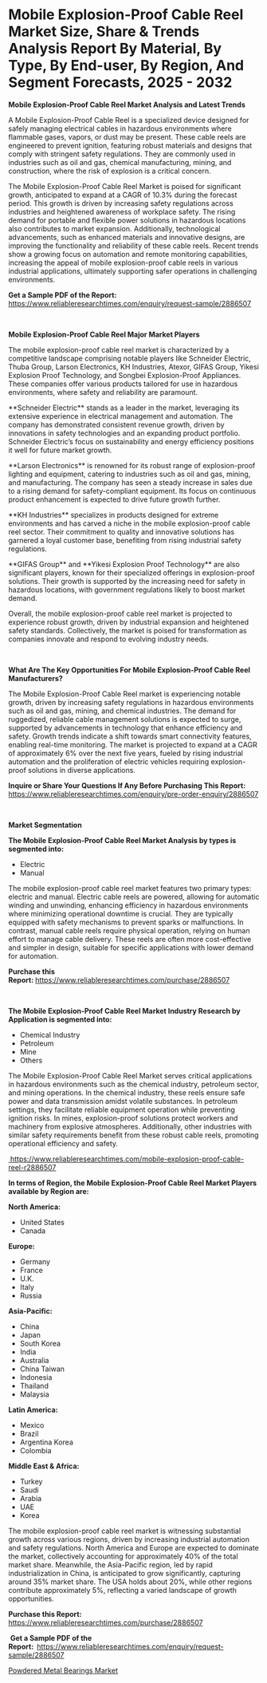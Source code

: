 <p><h1>Mobile Explosion-Proof Cable Reel Market Size, Share & Trends Analysis Report By Material, By Type, By End-user, By Region, And Segment Forecasts, 2025 - 2032</h1></p><p><strong>Mobile Explosion-Proof Cable Reel Market Analysis and Latest Trends</strong></p>
<p><p>A Mobile Explosion-Proof Cable Reel is a specialized device designed for safely managing electrical cables in hazardous environments where flammable gases, vapors, or dust may be present. These cable reels are engineered to prevent ignition, featuring robust materials and designs that comply with stringent safety regulations. They are commonly used in industries such as oil and gas, chemical manufacturing, mining, and construction, where the risk of explosion is a critical concern.</p><p>The Mobile Explosion-Proof Cable Reel Market is poised for significant growth, anticipated to expand at a CAGR of 10.3% during the forecast period. This growth is driven by increasing safety regulations across industries and heightened awareness of workplace safety. The rising demand for portable and flexible power solutions in hazardous locations also contributes to market expansion. Additionally, technological advancements, such as enhanced materials and innovative designs, are improving the functionality and reliability of these cable reels. Recent trends show a growing focus on automation and remote monitoring capabilities, increasing the appeal of mobile explosion-proof cable reels in various industrial applications, ultimately supporting safer operations in challenging environments.</p></p>
<p><strong>Get a Sample PDF of the Report:&nbsp;</strong> <a href="https://www.reliableresearchtimes.com/enquiry/request-sample/2886507?utm_campaign=3355&utm_medium=2&utm_source=Github&utm_content=ia&utm_term=13032025&utm_id=mobile-explosion-proof-cable-reel">https://www.reliableresearchtimes.com/enquiry/request-sample/2886507</a></p>
<p>&nbsp;</p>
<p><strong>Mobile Explosion-Proof Cable Reel Major Market Players</strong></p>
<p><p>The mobile explosion-proof cable reel market is characterized by a competitive landscape comprising notable players like Schneider Electric, Thuba Group, Larson Electronics, KH Industries, Atexor, GIFAS Group, Yikesi Explosion Proof Technology, and Songbei Explosion-Proof Appliances. These companies offer various products tailored for use in hazardous environments, where safety and reliability are paramount.</p><p>**Schneider Electric** stands as a leader in the market, leveraging its extensive experience in electrical management and automation. The company has demonstrated consistent revenue growth, driven by innovations in safety technologies and an expanding product portfolio. Schneider Electric’s focus on sustainability and energy efficiency positions it well for future market growth.</p><p>**Larson Electronics** is renowned for its robust range of explosion-proof lighting and equipment, catering to industries such as oil and gas, mining, and manufacturing. The company has seen a steady increase in sales due to a rising demand for safety-compliant equipment. Its focus on continuous product enhancement is expected to drive future growth further.</p><p>**KH Industries** specializes in products designed for extreme environments and has carved a niche in the mobile explosion-proof cable reel sector. Their commitment to quality and innovative solutions has garnered a loyal customer base, benefiting from rising industrial safety regulations.</p><p>**GIFAS Group** and **Yikesi Explosion Proof Technology** are also significant players, known for their specialized offerings in explosion-proof solutions. Their growth is supported by the increasing need for safety in hazardous locations, with government regulations likely to boost market demand.</p><p>Overall, the mobile explosion-proof cable reel market is projected to experience robust growth, driven by industrial expansion and heightened safety standards. Collectively, the market is poised for transformation as companies innovate and respond to evolving industry needs.</p></p>
<p>&nbsp;</p>
<p><strong>What Are The Key Opportunities For Mobile Explosion-Proof Cable Reel Manufacturers?</strong></p>
<p><p>The Mobile Explosion-Proof Cable Reel market is experiencing notable growth, driven by increasing safety regulations in hazardous environments such as oil and gas, mining, and chemical industries. The demand for ruggedized, reliable cable management solutions is expected to surge, supported by advancements in technology that enhance efficiency and safety. Growth trends indicate a shift towards smart connectivity features, enabling real-time monitoring. The market is projected to expand at a CAGR of approximately 6% over the next five years, fueled by rising industrial automation and the proliferation of electric vehicles requiring explosion-proof solutions in diverse applications.</p></p>
<p><strong>Inquire or Share Your Questions If Any Before Purchasing This Report:</strong> <a href="https://www.reliableresearchtimes.com/enquiry/pre-order-enquiry/2886507?utm_campaign=3355&utm_medium=2&utm_source=Github&utm_content=ia&utm_term=13032025&utm_id=mobile-explosion-proof-cable-reel">https://www.reliableresearchtimes.com/enquiry/pre-order-enquiry/2886507</a></p>
<p>&nbsp;</p>
<p><strong>Market Segmentation</strong></p>
<p><strong>The Mobile Explosion-Proof Cable Reel Market Analysis by types is segmented into:</strong></p>
<p><ul><li>Electric</li><li>Manual</li></ul></p>
<p><p>The mobile explosion-proof cable reel market features two primary types: electric and manual. Electric cable reels are powered, allowing for automatic winding and unwinding, enhancing efficiency in hazardous environments where minimizing operational downtime is crucial. They are typically equipped with safety mechanisms to prevent sparks or malfunctions. In contrast, manual cable reels require physical operation, relying on human effort to manage cable delivery. These reels are often more cost-effective and simpler in design, suitable for specific applications with lower demand for automation.</p></p>
<p><strong>Purchase this Report:&nbsp;</strong><a href="https://www.reliableresearchtimes.com/purchase/2886507?utm_campaign=3355&utm_medium=2&utm_source=Github&utm_content=ia&utm_term=13032025&utm_id=mobile-explosion-proof-cable-reel">https://www.reliableresearchtimes.com/purchase/2886507</a></p>
<p>&nbsp;</p>
<p><strong>The Mobile Explosion-Proof Cable Reel Market Industry Research by Application is segmented into:</strong></p>
<p><ul><li>Chemical Industry</li><li>Petroleum</li><li>Mine</li><li>Others</li></ul></p>
<p><p>The Mobile Explosion-Proof Cable Reel Market serves critical applications in hazardous environments such as the chemical industry, petroleum sector, and mining operations. In the chemical industry, these reels ensure safe power and data transmission amidst volatile substances. In petroleum settings, they facilitate reliable equipment operation while preventing ignition risks. In mines, explosion-proof solutions protect workers and machinery from explosive atmospheres. Additionally, other industries with similar safety requirements benefit from these robust cable reels, promoting operational efficiency and safety.</p></p>
<p><a href="https://www.reliableresearchtimes.com/mobile-explosion-proof-cable-reel-r2886507?utm_campaign=3355&utm_medium=2&utm_source=Github&utm_content=ia&utm_term=13032025&utm_id=mobile-explosion-proof-cable-reel">&nbsp;https://www.reliableresearchtimes.com/mobile-explosion-proof-cable-reel-r2886507</a></p>
<p><strong>In terms of Region, the Mobile Explosion-Proof Cable Reel Market Players available by Region are:</strong></p>
<p>
    <p> <strong> North America: </strong>
        <ul>
            <li>United States</li>
            <li>Canada</li>
        </ul>
        </p> 
    <p> <strong> Europe: </strong>
        <ul>
            <li>Germany</li>
            <li>France</li>
            <li>U.K.</li>
            <li>Italy</li>
            <li>Russia</li>
        </ul>
        </p> 
    <p> <strong> Asia-Pacific: </strong>
        <ul>
            <li>China</li>
            <li>Japan</li>
            <li>South Korea</li>
            <li>India</li>
            <li>Australia</li>
            <li>China Taiwan</li>
            <li>Indonesia</li>
            <li>Thailand</li>
            <li>Malaysia</li>
        </ul>
        </p> 
    <p> <strong> Latin America: </strong>
        <ul>
            <li>Mexico</li>
            <li>Brazil</li>
            <li>Argentina Korea</li>
            <li>Colombia</li>
        </ul>
        </p> 
    <p> <strong> Middle East & Africa: </strong>
        <ul>
            <li>Turkey</li>
            <li>Saudi</li>
            <li>Arabia</li>
            <li>UAE</li>
            <li>Korea</li>
        </ul>
    </p>
    </p>
<p><p>The mobile explosion-proof cable reel market is witnessing substantial growth across various regions, driven by increasing industrial automation and safety regulations. North America and Europe are expected to dominate the market, collectively accounting for approximately 40% of the total market share. Meanwhile, the Asia-Pacific region, led by rapid industrialization in China, is anticipated to grow significantly, capturing around 35% market share. The USA holds about 20%, while other regions contribute approximately 5%, reflecting a varied landscape of growth opportunities.</p></p>
<p><strong>Purchase this Report: </strong><a href="https://www.reliableresearchtimes.com/purchase/2886507?utm_campaign=3355&utm_medium=2&utm_source=Github&utm_content=ia&utm_term=13032025&utm_id=mobile-explosion-proof-cable-reel">https://www.reliableresearchtimes.com/purchase/2886507</a></p>
<p>&nbsp;<strong>Get a Sample PDF of the Report:&nbsp;&nbsp;</strong><a href="https://www.reliableresearchtimes.com/enquiry/request-sample/2886507?utm_campaign=3355&utm_medium=2&utm_source=Github&utm_content=ia&utm_term=13032025&utm_id=mobile-explosion-proof-cable-reel">https://www.reliableresearchtimes.com/enquiry/request-sample/2886507</a></p>
<p><strong></strong></p>
<p><p><a href="https://github.com/celpabembes/Market-Research-Report-List-1/blob/main/powdered-metal-bearings-market.md?utm_campaign=3355&utm_medium=2&utm_source=Github&utm_content=ia&utm_term=13032025&utm_id=mobile-explosion-proof-cable-reel">Powdered Metal Bearings Market</a></p></p>